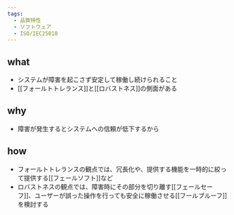 ```yaml
---
tags:
  - 品質特性
  - ソフトウェア
  - ISO/IEC25010
---
```

## what
- システムが障害を起こさず安定して稼働し続けられること 
- [[フォールトトレランス]]と[[ロバストネス]]の側面がある
## why
- 障害が発生するとシステムへの信頼が低下するから
## how
- フォールトトレランスの観点では、冗長化や、提供する機能を一時的に絞って提供する[[フェールソフト]]など
- ロバストネスの観点では、障害時にその部分を切り離す[[フェールセーフ]]、ユーザーが誤った操作を行っても安全に稼働させる[[フールプルーフ]]を検討する